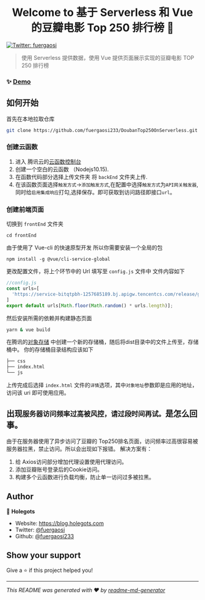 <h1 align="center">Welcome to 基于 Serverless 和 Vue 的豆瓣电影 Top 250 排行榜 👋</h1>
<p>
  <a href="https://twitter.com/fuergaosi" target="_blank">
    <img alt="Twitter: fuergaosi" src="https://img.shields.io/twitter/follow/fuergaosi.svg?style=social" />
  </a>
</p>

> 使用 Serverless 提供数据，使用 Vue 提供页面展示实现的豆瓣电影 TOP 250 排行榜

### ✨ [Demo](https://demo-1257685189.cos.ap-beijing.myqcloud.com/index.html)
## 如何开始
首先在本地拉取仓库
```sh
git clone https://github.com/fuergaosi233/DoubanTop250OnServerless.git
```
### 创建云函数
1. 进入 腾讯云的[云函数控制台](https://console.cloud.tencent.com/scf/)
2. 创建一个空白的云函数 （Nodejs10.15).
3. 在函数代码部分选择上传文件夹 将 `backEnd` 文件夹上传.
4. 在该函数页面选择`触发方式`->`添加触发方式`,在配置中选择`触发方式`为`API网关触发器`,同时给`启用集成响应`打勾,选择保存。即可获取到访问路径即接口`url`。
### 创建前端页面
切换到 `frontEnd` 文件夹
```
cd frontEnd
```
由于使用了 Vue-cli 的快速原型开发 所以你需要安装一个全局的包
```
npm install -g @vue/cli-service-global
```
更改配置文件，将上个环节中的 Url 填写至 `config.js` 文件中 文件内容如下
```js
//config.js
const urls=[
  'https://service-bitqtpbh-1257685189.bj.apigw.tencentcs.com/release/getDouban', //此为你的 api 调用接口
]
export default urls[Math.floor(Math.random() * urls.length)];
```
然后安装所需的依赖并构建静态页面
```sh
yarn & vue build
```
在腾讯的[对象存储](https://console.cloud.tencent.com/cos5) 中创建一个新的存储桶，随后将dist目录中的文件上传至，存储桶中。
你的存储桶目录结构应该如下
```sh
├── css
├── index.html
└── js
```
上传完成后选择 `index.html` 文件的`详情`选项，其中`对象地址`参数即是应用的地址，访问该 uri 即可使用应用。
## 出现`服务器访问频率过高被风控，请过段时间再试。`是怎么回事。
由于在服务器使用了异步访问了豆瓣的 Top250排名页面，访问频率过高很容易被服务器拉黑，禁止访问。所以会出现如下报错。
解决方案有：
1. 给 Axios访问部分增加代理设置使用代理访问。
2. 添加豆瓣账号登录后的Cookie访问。
3. 构建多个云函数进行负载均衡，防止单一访问过多被拉黑。

## Author

👤 **Holegots**

* Website: https://blog.holegots.com
* Twitter: [@fuergaosi](https://twitter.com/fuergaosi)
* Github: [@fuergaosi233](https://github.com/fuergaosi233)

## Show your support

Give a ⭐️ if this project helped you!

***
_This README was generated with ❤️ by [readme-md-generator](https://github.com/kefranabg/readme-md-generator)_